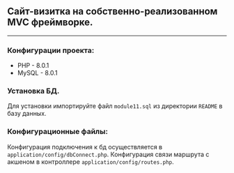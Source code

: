 ## Сайт-визитка на собственно-реализованном MVC фреймворке.  

----

### Конфигурации проекта:
- PHP - 8.0.1
- MySQL - 8.0.1

### Установка БД.
Для установки импортируйте файл `module11.sql` из директории `README` в базу данных.

### Конфигурационные файлы:
Конфигурация подключения к бд осуществляется в `application/config/dbConnect.php`.
Конфигурация связи маршрута с акшеном в контроллере `application/config/routes.php`.